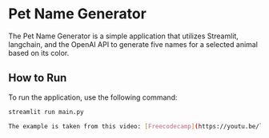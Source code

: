 # Pet Name Generator

The Pet Name Generator is a simple application that utilizes Streamlit, langchain, and the OpenAI API to generate five names for a selected animal based on its color.

## How to Run

To run the application, use the following command:

```bash
streamlit run main.py

The example is taken from this video: [Freecodecamp](https://youtu.be/lG7Uxts9SXs?si=sK0sYVuGC0O86gkg)